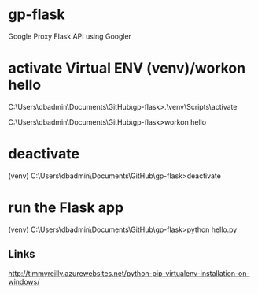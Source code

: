 # gp-flask
Google Proxy Flask API using Googler

# activate Virtual ENV (venv)/workon hello

C:\Users\dbadmin\Documents\GitHub\gp-flask>.\venv\Scripts\activate

C:\Users\dbadmin\Documents\GitHub\gp-flask>workon hello

# deactivate

(venv) C:\Users\dbadmin\Documents\GitHub\gp-flask>deactivate

# run the Flask app

(venv) C:\Users\dbadmin\Documents\GitHub\gp-flask>python hello.py

## Links

http://timmyreilly.azurewebsites.net/python-pip-virtualenv-installation-on-windows/



